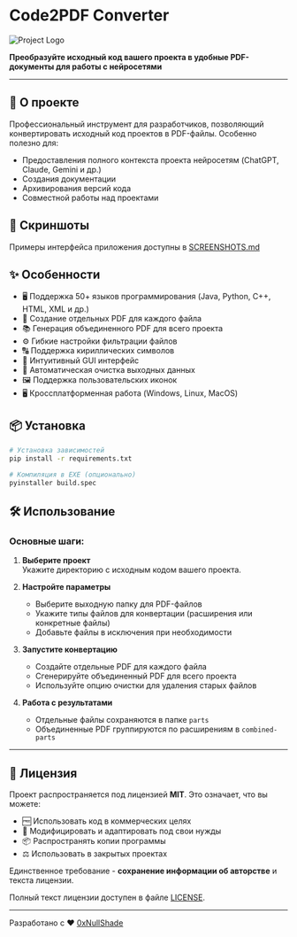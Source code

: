 # Code2PDF Converter

![Project Logo](img/app_icon.ico)

**Преобразуйте исходный код вашего проекта в удобные PDF-документы для работы с нейросетями**

---

## 🚀 О проекте

Профессиональный инструмент для разработчиков, позволяющий конвертировать исходный код проектов в PDF-файлы. Особенно
полезно для:

- Предоставления полного контекста проекта нейросетям (ChatGPT, Claude, Gemini и др.)
- Создания документации
- Архивирования версий кода
- Совместной работы над проектами

## 📸 Скриншоты

Примеры интерфейса приложения доступны в [SCREENSHOTS.md](SCREENSHOTS.md)

## ✨ Особенности

- 🖥️ Поддержка 50+ языков программирования (Java, Python, C++, HTML, XML и др.)
- 📂 Создание отдельных PDF для каждого файла
- 📚 Генерация объединенного PDF для всего проекта
- ⚙️ Гибкие настройки фильтрации файлов
- 🔠 Поддержка кириллических символов
- 🎨 Интуитивный GUI интерфейс
- 🧹 Автоматическая очистка выходных данных
- 🖼️ Поддержка пользовательских иконок
- 🖥️ Кроссплатформенная работа (Windows, Linux, MacOS)

## 📦 Установка

```bash
# Установка зависимостей
pip install -r requirements.txt

# Компиляция в EXE (опционально)
pyinstaller build.spec
```

## 🛠 Использование

### Основные шаги:

1. **Выберите проект**  
   Укажите директорию с исходным кодом вашего проекта.

2. **Настройте параметры**
    - Выберите выходную папку для PDF-файлов
    - Укажите типы файлов для конвертации (расширения или конкретные файлы)
    - Добавьте файлы в исключения при необходимости

3. **Запустите конвертацию**
    - Создайте отдельные PDF для каждого файла
    - Сгенерируйте объединенный PDF для всего проекта
    - Используйте опцию очистки для удаления старых файлов

4. **Работа с результатами**
    - Отдельные файлы сохраняются в папке `parts`
    - Объединенные PDF группируются по расширениям в `combined-parts`

---

## 📄 Лицензия

Проект распространяется под лицензией **MIT**. Это означает, что вы можете:

- 🆓 Использовать код в коммерческих целях
- 🔄 Модифицировать и адаптировать под свои нужды
- 📦 Распространять копии программы
- ⚖️ Использовать в закрытых проектах

Единственное требование - **сохранение информации об авторстве** и текста лицензии.

Полный текст лицензии доступен в файле [LICENSE](LICENSE).

---

Разработано с ❤️ [0xNullShade](https://github.com/0xNullShade)
